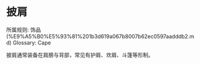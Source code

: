 # 披肩

所属规则: 饰品 (%E9%A5%B0%E5%93%81%201b3d619a067b8007b62ec0597aadddb2.md)
Glossary: Cape

披肩通常装备在肩膀与背部，常见有护肩、坎肩、斗篷等形制。